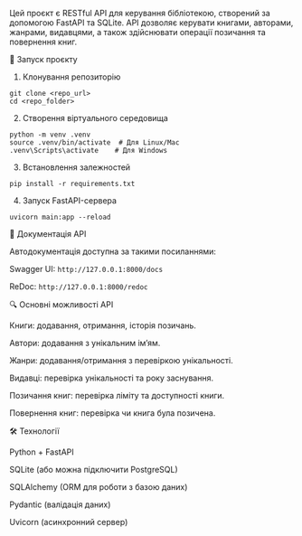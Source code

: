 Цей проєкт є RESTful API для керування бібліотекою, створений за допомогою FastAPI та SQLite. API дозволяє керувати книгами, авторами, жанрами, видавцями, а також здійснювати операції позичання та повернення книг.

🚀 Запуск проєкту

1. Клонування репозиторію
```
git clone <repo_url>
cd <repo_folder>
```
2. Створення віртуального середовища
```
python -m venv .venv
source .venv/bin/activate  # Для Linux/Mac
.venv\Scripts\activate    # Для Windows
```
3. Встановлення залежностей

`pip install -r requirements.txt`

4. Запуск FastAPI-сервера

`uvicorn main:app --reload`

📖 Документація API

Автодокументація доступна за такими посиланнями:

Swagger UI: `http://127.0.0.1:8000/docs`

ReDoc: `http://127.0.0.1:8000/redoc`



🔍 Основні можливості API

Книги: додавання, отримання, історія позичань.

Автори: додавання з унікальним ім’ям.

Жанри: додавання/отримання з перевіркою унікальності.

Видавці: перевірка унікальності та року заснування.

Позичання книг: перевірка ліміту та доступності книги.

Повернення книг: перевірка чи книга була позичена.

🛠 Технології

Python + FastAPI

SQLite (або можна підключити PostgreSQL)

SQLAlchemy (ORM для роботи з базою даних)

Pydantic (валідація даних)

Uvicorn (асинхронний сервер)
